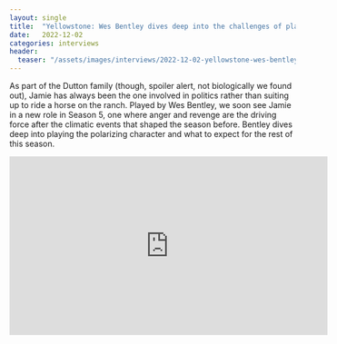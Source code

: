 ```yaml
---
layout: single
title:  "Yellowstone: Wes Bentley dives deep into the challenges of playing Jamie Dutton and Season 5"
date:   2022-12-02
categories: interviews
header:
  teaser: "/assets/images/interviews/2022-12-02-yellowstone-wes-bentley-dives-deep.jpg"
---
```


As part of the Dutton family (though, spoiler alert, not biologically we found out), Jamie has always been the one involved in politics rather than suiting up to ride a horse on the ranch. Played by Wes Bentley, we soon see Jamie in a new role in Season 5, one where anger and revenge are the driving force after the climatic events that shaped the season before. Bentley dives deep into playing the polarizing character and what to expect for the rest of this season.

<iframe width="560" height="315" src="https://www.youtube.com/embed/_UQCLLrqUKM?si=TEZYHjCLa0K3IjCD" title="YouTube video player" frameborder="0" allow="accelerometer; autoplay; clipboard-write; encrypted-media; gyroscope; picture-in-picture; web-share" referrerpolicy="strict-origin-when-cross-origin" allowfullscreen></iframe>

